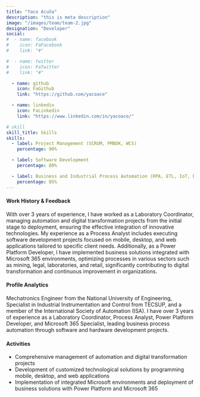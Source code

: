 ```yaml
---
title: "Yaco Acuña"
description: "this is meta description"
image: "/images/team/team-2.jpg"
designation: "Developer"
social:
#  - name: facebook
#    icon: FaFacebook
#    link: "#"

#  - name: twitter
#    icon: FaTwitter
#    link: "#"

  - name: github
    icon: FaGithub
    link: "https://github.com/yacoace"

  - name: linkedin
    icon: FaLinkedin
    link: "https://www.linkedin.com/in/yacoace/"

# skill
skill_title: Skills
skills:
  - label: Project Management (SCRUM, PMBOK, WCS)
    percentage: 90%

  - label: Software Development
    percentage: 80%

  - label: Business and Industrial Process Automation (RPA, ETL, IoT, PLC)
    percentage: 85%
---
```


#### Work History & Feedback

With over 3 years of experience, I have worked as a Laboratory Coordinator, managing automation and digital transformation projects from the initial stage to deployment, ensuring the effective integration of innovative technologies. My experience as a Process Analyst includes executing software development projects focused on mobile, desktop, and web applications tailored to specific client needs. Additionally, as a Power Platform Developer, I have implemented business solutions integrated with Microsoft 365 environments, optimizing processes in various sectors such as mining, legal, laboratories, and retail, significantly contributing to digital transformation and continuous improvement in organizations.

#### Profile Analytics

Mechatronics Engineer from the National University of Engineering, Specialist in Industrial Instrumentation and Control from TECSUP, and a member of the International Society of Automation (ISA). I have over 3 years of experience as a Laboratory Coordinator, Process Analyst, Power Platform Developer, and Microsoft 365 Specialist, leading business process automation through software and hardware development projects.

#### Activities

- Comprehensive management of automation and digital transformation projects
- Development of customized technological solutions by programming mobile, desktop, and web applications
- Implementation of integrated Microsoft environments and deployment of business solutions with Power Platform and Microsoft 365
